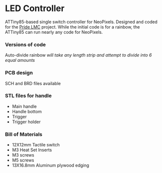 # LED Controller

ATTiny85-based single switch controller for NeoPixels.
Designed and coded for the [Pride LMC](https://hughqelliott.com/blog/pride-lmc/) project.
While the initial code is for a rainbow, the ATTiny85 can run nearly any code for NeoPixels.

### Versions of code
   Auto-divide rainbow *will take any length strip and attempt to divide into 6 equal amounts*

### PCB design
   SCH and BRD files available

### STL files for handle
   * Main handle
   * Handle bottom
   * Trigger
   * Trigger holder

### Bill of Materials
   * 12X12mm Tactile switch
   * M3 Heat Set Inserts
   * M3 screws
   * M5 screws
   * 13X16.8mm Aluminum plywood edging